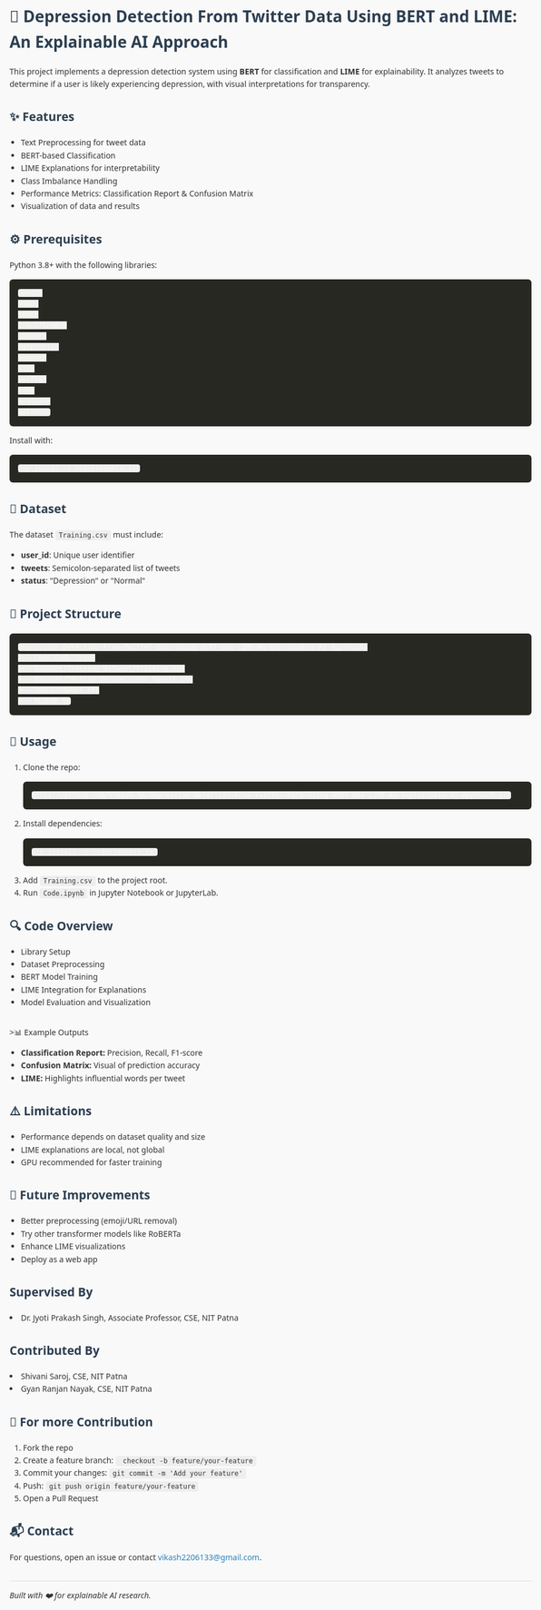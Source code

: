 <!DOCTYPE html>
<html lang="en">
<head>
  <meta charset="UTF-8" />
  <meta name="viewport" content="width=device-width, initial-scale=1.0"/>
  <title>Depression Detection From Twitter Data Using BERT and LIME: An Explainable AI Approach</title>
  <style>
    body {
      font-family: 'Segoe UI', Tahoma, Geneva, Verdana, sans-serif;
      line-height: 1.6;
      background-color: #f9f9f9;
      color: #333;
      padding: 20px;
      max-width: 960px;
      margin: auto;
    }
    h1, h2, h3 {
      color: #2c3e50;
    }
    code {
      background: #eee;
      padding: 2px 6px;
      border-radius: 4px;
    }
    pre {
      background: #272822;
      color: #f8f8f2;
      padding: 15px;
      border-radius: 6px;
      overflow-x: auto;
    }
    ul {
      padding-left: 20px;
    }
    .section {
      margin-bottom: 30px;
    }
    .highlight {
      background: #ecf0f1;
      padding: 15px;
      border-left: 5px solid #2980b9;
      margin-top: 10px;
      margin-bottom: 10px;
    }
    a {
      color: #2980b9;
      text-decoration: none;
    }
    a:hover {
      text-decoration: underline;
    }
    hr {
      border: 0;
      height: 1px;
      background: #ddd;
    }
  </style>
</head>
<body>

  <h1>🧠 Depression Detection From Twitter Data Using BERT and LIME: An Explainable AI Approach</h1>

  <div class="section">
    <p>This project implements a depression detection system using <strong>BERT</strong> for classification and <strong>LIME</strong> for explainability. It analyzes tweets to determine if a user is likely experiencing depression, with visual interpretations for transparency.</p>
  </div>

  <div class="section">
    <h2>✨ Features</h2>
    <ul>
      <li>Text Preprocessing for tweet data</li>
      <li>BERT-based Classification</li>
      <li>LIME Explanations for interpretability</li>
      <li>Class Imbalance Handling</li>
      <li>Performance Metrics: Classification Report & Confusion Matrix</li>
      <li>Visualization of data and results</li>
    </ul>
  </div>

  <div class="section">
    <h2>⚙️ Prerequisites</h2>
    <p>Python 3.8+ with the following libraries:</p>
    <pre><code>pandas
numpy
torch
transformers
sklearn
matplotlib
seaborn
nltk
swifter
lime
evaluate
datasets</code></pre>
    <p>Install with:</p>
    <pre><code>pip instal -r requirements.txt</code></pre>
  </div>

  <div class="section">
    <h2>📁 Dataset</h2>
    <p>The dataset <code>Training.csv</code> must include:</p>
    <ul>
      <li><strong>user_id</strong>: Unique user identifier</li>
      <li><strong>tweets</strong>: Semicolon-separated list of tweets</li>
      <li><strong>status</strong>: "Depression" or "Normal"</li>
    </ul>
  </div>

  <div class="section">
    <h2>📂 Project Structure</h2>
    <pre><code>Depression-Detection-From-Twitter-Data-Using-BERT-and-LIME-An-Explainable-AI-Approach/
├── Code/Code.ipynb
├── Dataset/Training dataset/Training.csv
├── Dataset/Testing dataset/user_tweets.csv
├── requirements.txt
├── README.md
</code></pre>
  </div>

  <div class="section">
    <h2>🚀 Usage</h2>
    <ol>
      <li>Clone the repo:<br>
        <pre><code>https://github.com/Vikash-hp/Depression-Detection-From-Twitter-Data-Using-BERT-and-LIME-An-Explainable-AI-Approach.git</code></pre>
      </li>
      <li>Install dependencies:<br>
        <pre><code>pip install -r requirements.txt</code></pre>
      </li>
      <li>Add <code>Training.csv</code> to the project root.</li>
      <li>Run <code>Code.ipynb</code> in Jupyter Notebook or JupyterLab.</li>
    </ol>
  </div>

  <div class="section">
    <h2>🔍 Code Overview</h2>
    <ul>
      <li>Library Setup</li>
      <li>Dataset Preprocessing</li>
      <li>BERT Model Training</li>
      <li>LIME Integration for Explanations</li>
      <li>Model Evaluation and Visualization</li>
    </ul>
  </div>

  <div class="section">
   >📊 Example Outputs</h2>
    <ul>
      <li><strong>Classification Report:</strong> Precision, Recall, F1-score</li>
      <li><strong>Confusion Matrix:</strong> Visual of prediction accuracy</li>
      <li><strong>LIME:</strong> Highlights influential words per tweet</li>
    </ul>
  </div>

  <div class="section">
    <h2>⚠️ Limitations</h2>
    <ul>
      <li>Performance depends on dataset quality and size</li>
      <li>LIME explanations are local, not global</li>
      <li>GPU recommended for faster training</li>
    </ul>
  </div>

  <div class="section">
    <h2>🔮 Future Improvements</h2>
    <ul>
      <li>Better preprocessing (emoji/URL removal)</li>
      <li>Try other transformer models like RoBERTa</li>
      <li>Enhance LIME visualizations</li>
      <li>Deploy as a web app</li>
    </ul>
  </div>
  <div class="section">
    <h2> Supervised By</h2>
    <li> Dr. Jyoti Prakash Singh, Associate Professor, CSE, NIT Patna</li>
    <h2>Contributed By</h2>
    <li>Shivani Saroj, CSE, NIT Patna</li>
    <li>Gyan Ranjan Nayak, CSE, NIT Patna</li>
  </div>
  <div class="section">
    <h2>🤝 For more Contribution</h2>
    <ol>
      <li>Fork the repo</li>
      <li>Create a feature branch: <code> checkout -b feature/your-feature</code></li>
      <li>Commit your changes: <code>git commit -m 'Add your feature'</code></li>
      <li>Push: <code>git push origin feature/your-feature</code></li>
      <li>Open a Pull Request</li>
    </ol>
  </div>

  <div class="section">
    <h2>📬 Contact</h2>
    <p>For questions, open an issue or contact <a href="mailto:vikash2206133@gmail.com">vikash2206133@gmail.com</a>.</p>
  </div>

  <hr/>
  <p><em>Built with ❤️ for explainable AI research.</em></p>

</body>
</html>
